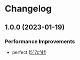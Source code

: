 # Changelog

## 1.0.0 (2023-01-19)


### Performance Improvements

* perfect ([517cf4f](https://github.com/starudream/github-asset-mirror/commit/517cf4fbc02d35552008651e404107014b4aaa16))
